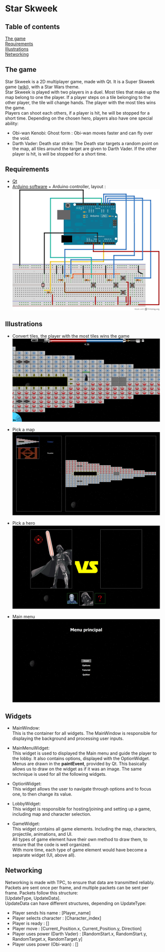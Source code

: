 # Star Skweek

## Table of contents
[The game](#the-game)  
[Requirements](#requirements)  
[Illustrations](#illustrations)  
[Networking](#networking)  

## The game
Star Skweek is a 2D multiplayer game, made with Qt. It is a Super Skweek game ([wiki](https://en.wikipedia.org/wiki/Super_Skweek)), with a Star Wars theme.  
Star Skweek is played with two players in a duel. Most tiles that make up the map belong to one the player.
If a player steps on a tile belonging to the other player, the tile will change hands. The player with the most tiles wins the game.  
Players can shoot each others, if a player is hit, he will be stopped for a short time.
Depending on the chosen hero, players also have one special ability:  
* Obi-wan Kenobi:
	Ghost form : Obi-wan moves faster and can fly over the void.
* Darth Vader:
	Death star strike: The Death star targets a random point on the map, all tiles around the target are given to Darth Vader. If the other player is hit, is will be stopped for a short time.

## Requirements
- [Qt](https://www.qt.io/)
- [Arduino software](https://www.arduino.cc/en/Main/Software) + Arduino controller, layout :  
![Alt text](Illustrations/StarSkweek_Arduino_Controller.jpg)

## Illustrations

- Convert tiles, the player with the most tiles wins the game
![Alt text](Illustrations/SuperSkweekAlpha_game.png)

- Pick a map
![Alt text](Illustrations/SuperSkweekAlpha_mapSelection.png)

- Pick a hero
![Alt text](Illustrations/SuperSkweekAlpha_characterSelection.png)

- Main menu
![Alt text](Illustrations/SuperSkweekAlpha_menu.png)

## Widgets
- MainWindow:  
	This is the container for all widgets. The MainWindow is responsible for displaying the background and processing user inputs.

- MainMenuWidget:  
	This widget is used to displayed the Main menu and guide the player to the lobby. It also contains options, displayed with the OptionWidget.  
	Menus are drawn in the __paintEvent__, provided by Qt. This basically allows us to draw on the widget as if it was an image. The same technique is used for all the following widgets.

- OptionWidget:  
	This widget allows the user to navigate through options and to focus one, to then change its value.  

- LobbyWidget:  
	This widget is responsible for hosting/joining and setting up a game, including map and character selection.

- GameWidget:  
	This widget contains all game elements. Including the map, characters, projectile, animations, and UI.  
	All types of game element have their own method to draw them, to ensure that the code is well organized.  
	With more time, each type of game element would have become a separate widget (UI, above all).

## Networking
Networking is made with TPC, to ensure that data are transmitted reliably.  
Packets are sent once per frame, and multiple packets can be sent per frame. Packets follow this structure:  
[UpdateType, UpdateData].  
UpdateData can have different structures, depending on UpdateType:
- Player sends his name : [Player_name]
- Player selects character : [Character_index]
- Player is ready : []
- Player move : [Current_Position.x, Current_Position.y, Direction]
- Player uses power (Darth Vader) : [RandomStart.x, RandomStart.y, RandomTarget.x, RandomTarget.y]
- Player uses power (Obi-wan) : []